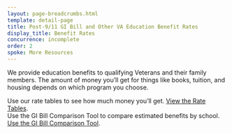 ```yaml
---
layout: page-breadcrumbs.html
template: detail-page
title: Post-9/11 GI Bill and Other VA Education Benefit Rates
display_title: Benefit Rates
concurrence: incomplete
order: 2
spoke: More Resources
---
```


<div class="va-introtext">

We provide education benefits to qualifying Veterans and their family members. The amount of money you’ll get for things like books, tuition, and housing depends on which program you choose.
</div>

Use our rate tables to see how much money you’ll get. [View the Rate Tables](http://www.benefits.va.gov/GIBILL/resources/benefits_resources/rate_tables.asp#ch33).
<br>
Use the GI Bill Comparison Tool to compare estimated benefits by school. [Use the GI Bill Comparison Tool](/gi-bill-comparison-tool).

